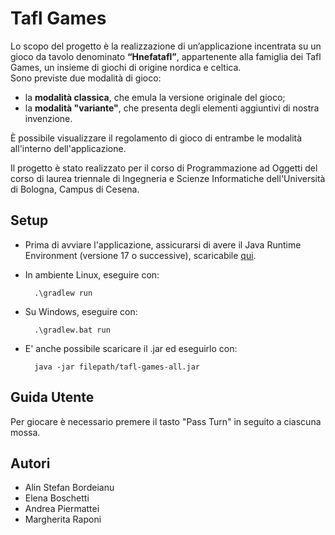 # Tafl Games

Lo scopo del progetto è la realizzazione di un’applicazione incentrata su un gioco da tavolo denominato <b>“Hnefatafl”</b>, appartenente alla famiglia dei Tafl Games, un insieme di giochi di origine nordica e celtica.
<br>Sono previste due modalità di gioco: 
<ul>
    <li>
        la <b>modalità classica</b>, che emula la versione originale del gioco;
    </li>
    <li>
        la <b>modalità "variante"</b>, che presenta degli elementi aggiuntivi di nostra invenzione.
    </li>
</ul>

È possibile visualizzare il regolamento di gioco di entrambe le modalità all'interno dell'applicazione.

Il progetto è stato realizzato per il corso di Programmazione ad Oggetti del corso di laurea triennale di Ingegneria e Scienze Informatiche dell'Università di Bologna, Campus di Cesena.

## Setup

- Prima di avviare l'applicazione, assicurarsi di avere il Java Runtime Environment (versione 17 o successive), scaricabile [qui](https://www.oracle.com/java/technologies/downloads/#java8).
- In ambiente Linux, eseguire con:

        .\gradlew run

- Su Windows, eseguire con:

        .\gradlew.bat run

- E' anche possibile scaricare il .jar ed eseguirlo con:

        java -jar filepath/tafl-games-all.jar

## Guida Utente

Per giocare è necessario premere il tasto "Pass Turn" in seguito a ciascuna mossa.

## Autori
<ul>
    <li>Alin Stefan Bordeianu</li>
    <li>Elena Boschetti</li>
    <li>Andrea Piermattei</li>
    <li>Margherita Raponi</li>
</ul>

